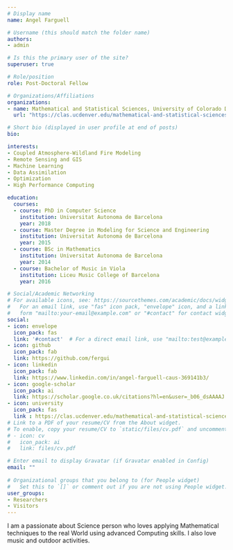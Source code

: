 ```yaml
---
# Display name
name: Angel Farguell

# Username (this should match the folder name)
authors:
- admin

# Is this the primary user of the site?
superuser: true

# Role/position
role: Post-Doctoral Fellow

# Organizations/Affiliations
organizations:
- name: Mathematical and Statistical Sciences, University of Colorado Denver
  url: "https://clas.ucdenver.edu/mathematical-and-statistical-sciences"

# Short bio (displayed in user profile at end of posts)
bio:

interests:
- Coupled Atmosphere-Wildland Fire Modeling
- Remote Sensing and GIS
- Machine Learning
- Data Assimilation
- Optimization
- High Performance Computing

education:
  courses:
  - course: PhD in Computer Science
    institution: Universitat Autonoma de Barcelona
    year: 2018
  - course: Master Degree in Modeling for Science and Engineering
    institution: Universitat Autonoma de Barcelona
    year: 2015
  - course: BSc in Mathematics
    institution: Universitat Autonoma de Barcelona
    year: 2014
  - course: Bachelor of Music in Viola
    institution: Liceu Music College of Barcelona
    year: 2016

# Social/Academic Networking
# For available icons, see: https://sourcethemes.com/academic/docs/widgets/#icons
#   For an email link, use "fas" icon pack, "envelope" icon, and a link in the
#   form "mailto:your-email@example.com" or "#contact" for contact widget.
social:
- icon: envelope
  icon_pack: fas
  link: '#contact'  # For a direct email link, use "mailto:test@example.org".
- icon: github
  icon_pack: fab
  link: https://github.com/fergui
- icon: linkedin
  icon_pack: fab
  link: https://www.linkedin.com/in/angel-farguell-caus-369141b3/
- icon: google-scholar
  icon_pack: ai
  link: https://scholar.google.co.uk/citations?hl=en&user=_b06_dsAAAAJ
- icon: university
  icon_pack: fas
  link : https://clas.ucdenver.edu/mathematical-and-statistical-sciences/angel-farguell-caus
# Link to a PDF of your resume/CV from the About widget.
# To enable, copy your resume/CV to `static/files/cv.pdf` and uncomment the lines below.  
# - icon: cv
#   icon_pack: ai
#   link: files/cv.pdf

# Enter email to display Gravatar (if Gravatar enabled in Config)
email: ""
  
# Organizational groups that you belong to (for People widget)
#   Set this to `[]` or comment out if you are not using People widget.  
user_groups:
- Researchers
- Visitors
---
```


I am a passionate about Science person who loves applying Mathematical techniques to the real World using advanced Computing skills. I also love music and outdoor activities.

